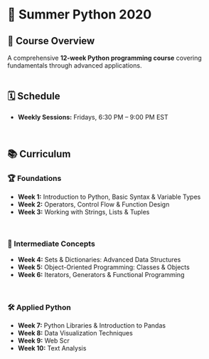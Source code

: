 # 🌟 Summer Python 2020  

## 📌 Course Overview  
A comprehensive **12-week Python programming course** covering fundamentals through advanced applications.  
<br>

## 🗓️ Schedule  
- **Weekly Sessions:** Fridays, 6:30 PM – 9:00 PM EST  
<br>

## 📚 Curriculum  

### 🏆 Foundations  
- **Week 1:** Introduction to Python, Basic Syntax & Variable Types  
- **Week 2:** Operators, Control Flow & Function Design  
- **Week 3:** Working with Strings, Lists & Tuples  
<br>

### 🚀 Intermediate Concepts  
- **Week 4:** Sets & Dictionaries: Advanced Data Structures  
- **Week 5:** Object-Oriented Programming: Classes & Objects  
- **Week 6:** Iterators, Generators & Functional Programming  
<br>

### 🛠️ Applied Python  
- **Week 7:** Python Libraries & Introduction to Pandas  
- **Week 8:** Data Visualization Techniques  
- **Week 9:** Web Scr
- **Week 10:** Text Analysis
